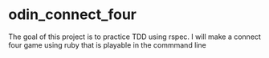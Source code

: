 # odin_connect_four
The goal of this project is to practice TDD using rspec. I will make a connect four game using ruby that is playable in the commmand line
